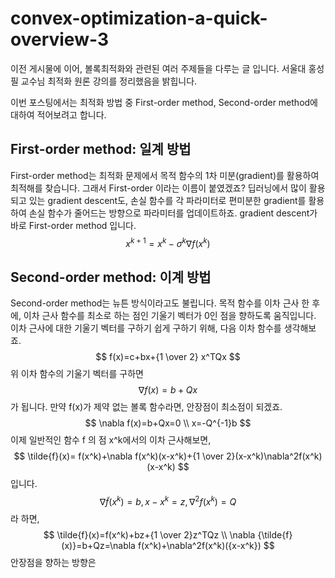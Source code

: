 # convex-optimization-a-quick-overview-3
이전 게시물에 이어, 볼록최적화와 관련된 여러 주제들을 다루는 글 입니다. 서울대 홍성필 교수님 최적화 원론 강의를 정리했음을 밝힙니다.

이번 포스팅에서는 최적화 방법 중 First-order method, Second-order method에 대하여 적어보려고 합니다.
## First-order method: 일계 방법
First-order method는 최적화 문제에서 목적 함수의 1차 미분(gradient)를 활용하여 최적해를 찾습니다. 그래서 First-order 이라는 이름이 붙였겠죠? 딥러닝에서 많이 활용되고 있는 gradient descent도, 손실 함수를 각 파라미터로 편미분한 gradient를 활용하여 손실 함수가 줄어드는 방향으로 파라미터를 업데이트하죠.  gradient descent가 바로 First-order method 입니다.
$$
x^{k+1}=x^{k}-\sigma^{k}{\nabla f(x^k)}
$$
## Second-order method: 이계 방법
Second-order method는 뉴튼 방식이라고도 불립니다. 목적 함수를 이차 근사 한 후에, 이차 근사 함수를 최소로 하는 점인 기울기 벡터가 0인 점을 향하도록 움직입니다.
이차 근사에 대한 기울기 벡터를 구하기 쉽게 구하기 위해, 다음 이차 함수를 생각해보죠.
$$
f(x)=c+bx+{1 \over 2} x^TQx
$$
위 이차 함수의 기울기 벡터를 구하면
$$
\nabla f(x)=b+Qx
$$
가 됩니다. 만약 f(x)가 제약 없는 볼록 함수라면, 안장점이 최소점이 되겠죠.
$$
\nabla f(x)=b+Qx=0 \\
x=-Q^{-1}b
$$
이제 일반적인 함수 f 의 점 x^k에서의 이차 근사해보면,
$$
\tilde{f}(x)= f(x^k)+\nabla f(x^k)(x-x^k)+{1 \over 2}(x-x^k)\nabla^2f(x^k)(x-x^k)
$$
입니다.
$$
\nabla {\tilde{f}(x^k)} = b, x-x^k=z, \nabla^2f(x^k)=Q
$$
라 하면,
$$
\tilde{f}(x)=f(x^k)+bz+{1 \over 2}z^TQz \\
\nabla {\tilde{f}(x)}=b+Qz=\nabla f(x^k)+\nabla^2f(x^k)({x-x^k})
$$
안장점을 향하는 방향은


<!--stackedit_data:
eyJoaXN0b3J5IjpbMzc4OTM2NjI5LC0xNjU4NDA0NzYyLC02OD
gyNTEyOTYsOTcxMzkzMDE4LDMxMTI1OTgzMywyMDEzNjA2OTAz
LDk3Mzc2OTcwNl19
-->